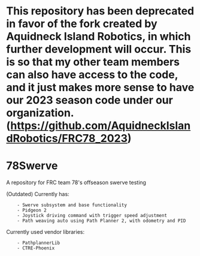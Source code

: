 # This repository has been deprecated in favor of the fork created by Aquidneck Island Robotics, in which further development will occur. This is so that my other team members can also have access to the code, and it just makes more sense to have our 2023 season code under our organization. (https://github.com/AquidneckIslandRobotics/FRC78_2023)

# 78Swerve
A repository for FRC team 78's offseason swerve testing

(Outdated) Currently has:
```
    - Swerve subsystem and base functionality
    - Pidgeon 2
    - Joystick driving command with trigger speed adjustment
    - Path weaving auto using Path Planner 2, with odometry and PID
```
Currently used vendor libraries:
```
    - PathplannerLib
    - CTRE-Phoenix
```
